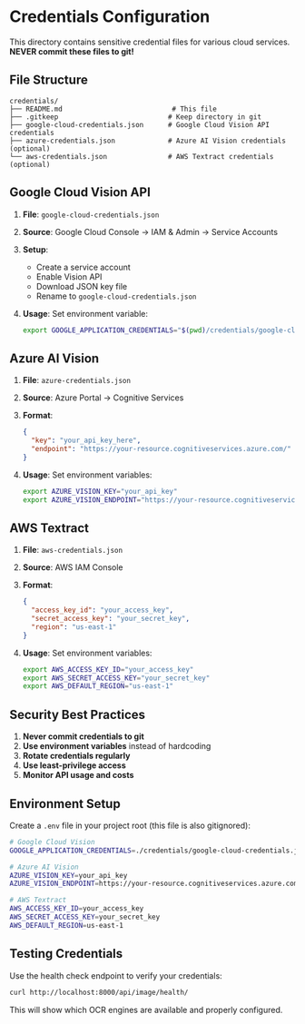# Credentials Configuration

This directory contains sensitive credential files for various cloud services. **NEVER commit these files to git!**

## File Structure

```
credentials/
├── README.md                           # This file
├── .gitkeep                           # Keep directory in git
├── google-cloud-credentials.json      # Google Cloud Vision API credentials
├── azure-credentials.json             # Azure AI Vision credentials (optional)
└── aws-credentials.json               # AWS Textract credentials (optional)
```

## Google Cloud Vision API

1. **File**: `google-cloud-credentials.json`
2. **Source**: Google Cloud Console → IAM & Admin → Service Accounts
3. **Setup**:
   - Create a service account
   - Enable Vision API
   - Download JSON key file
   - Rename to `google-cloud-credentials.json`

4. **Usage**: Set environment variable:
   ```bash
   export GOOGLE_APPLICATION_CREDENTIALS="$(pwd)/credentials/google-cloud-credentials.json"
   ```

## Azure AI Vision

1. **File**: `azure-credentials.json`
2. **Source**: Azure Portal → Cognitive Services
3. **Format**:
   ```json
   {
     "key": "your_api_key_here",
     "endpoint": "https://your-resource.cognitiveservices.azure.com/"
   }
   ```

4. **Usage**: Set environment variables:
   ```bash
   export AZURE_VISION_KEY="your_api_key"
   export AZURE_VISION_ENDPOINT="https://your-resource.cognitiveservices.azure.com/"
   ```

## AWS Textract

1. **File**: `aws-credentials.json`
2. **Source**: AWS IAM Console
3. **Format**:
   ```json
   {
     "access_key_id": "your_access_key",
     "secret_access_key": "your_secret_key",
     "region": "us-east-1"
   }
   ```

4. **Usage**: Set environment variables:
   ```bash
   export AWS_ACCESS_KEY_ID="your_access_key"
   export AWS_SECRET_ACCESS_KEY="your_secret_key"
   export AWS_DEFAULT_REGION="us-east-1"
   ```

## Security Best Practices

1. **Never commit credentials to git**
2. **Use environment variables** instead of hardcoding
3. **Rotate credentials regularly**
4. **Use least-privilege access**
5. **Monitor API usage and costs**

## Environment Setup

Create a `.env` file in your project root (this file is also gitignored):

```bash
# Google Cloud Vision
GOOGLE_APPLICATION_CREDENTIALS=./credentials/google-cloud-credentials.json

# Azure AI Vision
AZURE_VISION_KEY=your_api_key
AZURE_VISION_ENDPOINT=https://your-resource.cognitiveservices.azure.com/

# AWS Textract
AWS_ACCESS_KEY_ID=your_access_key
AWS_SECRET_ACCESS_KEY=your_secret_key
AWS_DEFAULT_REGION=us-east-1
```

## Testing Credentials

Use the health check endpoint to verify your credentials:

```bash
curl http://localhost:8000/api/image/health/
```

This will show which OCR engines are available and properly configured.
